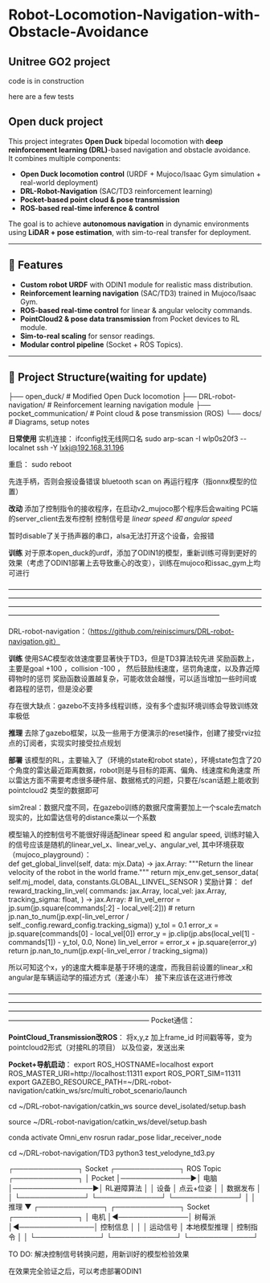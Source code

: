 # Robot-Locomotion-Navigation-with-Obstacle-Avoidance
## Unitree GO2 project
code is in construction

here are a few tests




## Open duck project
This project integrates **Open Duck** bipedal locomotion with **deep reinforcement learning (DRL)**-based navigation and obstacle avoidance.  
It combines multiple components:  
- **Open Duck locomotion control** (URDF + Mujoco/Isaac Gym simulation + real-world deployment)  
- **DRL-Robot-Navigation** (SAC/TD3 reinforcement learning)  
- **Pocket-based point cloud & pose transmission**  
- **ROS-based real-time inference & control**  

The goal is to achieve **autonomous navigation** in dynamic environments using **LiDAR + pose estimation**, with sim-to-real transfer for deployment.

---

## 🔹 Features
- **Custom robot URDF** with ODIN1 module for realistic mass distribution.
- **Reinforcement learning navigation** (SAC/TD3) trained in Mujoco/Isaac Gym.
- **ROS-based real-time control** for linear & angular velocity commands.
- **PointCloud2 & pose data transmission** from Pocket devices to RL module.
- **Sim-to-real scaling** for sensor readings.
- **Modular control pipeline** (Socket + ROS Topics).

---

## 🔹 Project Structure(waiting for update)
├── open_duck/ # Modified Open Duck locomotion
├── DRL-robot-navigation/ # Reinforcement learning navigation module
├── pocket_communication/ # Point cloud & pose transmission (ROS)
└── docs/ # Diagrams, setup notes    


**日常使用**
实机连接：
ifconfig找无线网口名
sudo arp-scan -I wlp0s20f3 --localnet 
ssh -Y lxkj@192.168.31.196

重启：
sudo reboot

先连手柄，否则会报设备错误
bluetooth
scan on
再运行程序（指onnx模型的位置）


**改动**
添加了控制指令的接收程序，在启动v2_mujoco那个程序后会waiting PC端的server_client去发布控制
控制信号是 *linear speed 和 angular speed*

暂时disable了关于扬声器的串口，alsa无法打开这个设备，会报错


**训练**
对于原本open_duck的urdf，添加了ODIN1的模型，重新训练可得到更好的效果（考虑了ODIN1部署上去导致重心的改变），训练在mujoco和issac_gym上均可进行

——————————————————————————————————————————————————————————————————————————————————————————————————————————————————————————————————————————

DRL-robot-navigation：（https://github.com/reiniscimurs/DRL-robot-navigation.git）

**训练**
使用SAC模型收敛速度要显著快于TD3，但是TD3算法较先进
奖励函数上，主要是goal +100 ，collision -100  ， 然后鼓励线速度，惩罚角速度，以及靠近障碍物时的惩罚
奖励函数设置越复杂，可能收敛会越慢，可以适当增加一些时间或者路程的惩罚，但是没必要

存在很大缺点：gazebo不支持多线程训练，没有多个虚拟环境训练会导致训练效率极低


**推理**
去除了gazebo框架，以及一些用于方便演示的reset操作，创建了接受rviz拉点的订阅者，实现实时接受拉点规划


**部署**
该模型的RL，主要输入了（环境的state和robot state），环境state包含了20个角度的雷达最近距离数据，robot则是与目标的距离、偏角、线速度和角速度
所以雷达方面不需要考虑很多硬件层、数据格式的问题，只要在/scan话题上能收到 pointcloud2 类型的数据即可

sim2real：数据尺度不同，在gazebo训练的数据尺度需要加上一个scale去match现实的，比如雷达信号的distance乘以一个系数

模型输入的控制信号不能很好得适配linear speed 和 angular speed, 训练时输入的信号应该是随机的linear_vel_x、linear_vel_y、angular_vel,
其中环境获取（mujoco_playground）：    
def get_global_linvel(self, data: mjx.Data) -> jax.Array:
        """Return the linear velocity of the robot in the world frame."""
        return mjx_env.get_sensor_data(
            self.mj_model, data, constants.GLOBAL_LINVEL_SENSOR
        )
奖励计算：
def reward_tracking_lin_vel(
    commands: jax.Array,
    local_vel: jax.Array,
    tracking_sigma: float,
) -> jax.Array:
    # lin_vel_error = jp.sum(jp.square(commands[:2] - local_vel[:2]))
    # return jp.nan_to_num(jp.exp(-lin_vel_error / self._config.reward_config.tracking_sigma))
    y_tol = 0.1
    error_x = jp.square(commands[0] - local_vel[0])
    error_y = jp.clip(jp.abs(local_vel[1] - commands[1]) - y_tol, 0.0, None)
    lin_vel_error = error_x + jp.square(error_y)
    return jp.nan_to_num(jp.exp(-lin_vel_error / tracking_sigma))

所以可知这个x，y的速度大概率是基于环境的速度，而我目前设置的linear_x和angular是车辆运动学的描述方式（差速小车）
接下来应该在这进行修改

————————————————————————————————————————————————————————————————————————————————————————————————————————————————————————————————
Pocket通信：

**PointCloud_Transmission改ROS**：
将x,y,z 加上frame_id 时间戳等等，变为pointcloud2形式（对接RL的项目）
以及位姿，发送出来

**Pocket+导航启动**：
export ROS_HOSTNAME=localhost
export ROS_MASTER_URI=http://localhost:11311
export ROS_PORT_SIM=11311
export GAZEBO_RESOURCE_PATH=~/DRL-robot-navigation/catkin_ws/src/multi_robot_scenario/launch

cd ~/DRL-robot-navigation/catkin_ws
source devel_isolated/setup.bash


source ~/DRL-robot-navigation/catkin_ws/devel/setup.bash 

conda activate Omni_env
rosrun radar_pose lidar_receiver_node


cd ~/DRL-robot-navigation/TD3
python3 test_velodyne_td3.py


┌─────────────┐    Socket     ┌─────────────┐    ROS Topic    ┌─────────────┐
│   Pocket    │──────────────▶│    电脑     │────────────────▶│ RL避障算法    │
│    设备     │   点云+位姿    │             │    数据发布       │             │
└─────────────┘               └─────────────┘                 └─────────────┘
                                                                      │
                                                                      │ 推理
                                                                      ▼
┌─────────────┐               ┌─────────────┐    Socket      ┌─────────────┐
│    电机      │◀──────────────│   树莓派    │◀───────────────│  控制信息      │
│             │   运动信号     │ 本地模型推理  │   控制指令      │              │
└─────────────┘               └─────────────┘                └─────────────┘




TO DO:
解决控制信号转换问题，用新训好的模型检验效果

在效果完全验证之后，可以考虑部署ODIN1




